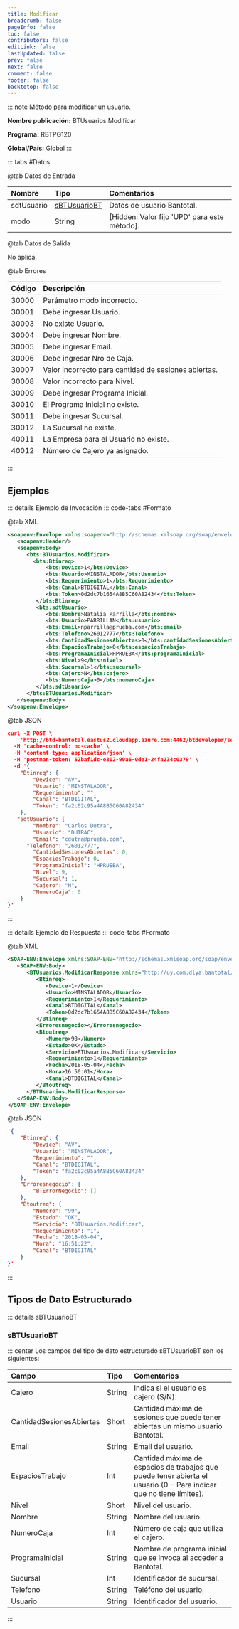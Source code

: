 ```yaml
---
title: Modificar 
breadcrumb: false
pageInfo: false
toc: false
contributors: false
editLink: false
lastUpdated: false
prev: false
next: false
comment: false
footer: false
backtotop: false
---
```


<!-- ABRE DATOS DEL MÉTODO -->
::: note Método para modificar un usuario.

**Nombre publicación:** BTUsuarios.Modificar

**Programa:** RBTPG120

**Global/País:** Global
:::
<!-- CIERRA DATOS DEL MÉTODO -->

<!-- ABRE TABLA DE DATOS -->
::: tabs #Datos 

@tab Datos de Entrada

Nombre | Tipo | Comentarios
:--------- | :--------- | :---------
sdtUsuario | [sBTUsuarioBT](#sbtusuariobt) | Datos de usuario Bantotal.
modo | String | [Hidden: Valor fijo 'UPD' para este método].

@tab Datos de Salida

No aplica.

@tab Errores

Código | Descripción
:--------- | :-----------
30000 | Parámetro modo incorrecto.
30001 | Debe ingresar Usuario.
30003 | No existe Usuario.
30004 | Debe ingresar Nombre.
30005 | Debe ingresar Email.
30006 | Debe ingresar Nro de Caja.
30007 | Valor incorrecto para cantidad de sesiones abiertas.
30008 | Valor incorrecto para Nivel.
30009 | Debe ingresar Programa Inicial.
30010 | El Programa Inicial no existe.
30011 | Debe ingresar Sucursal.
30012 | La Sucursal no existe.
40011 | La Empresa para el Usuario no existe.
40012 | Número de Cajero ya asignado.
::: 
<!-- CIERRA TABLA DE DATOS -->

## **Ejemplos**

<!-- ABRE EJEMPLO DE INVOCACIÓN -->
::: details Ejemplo de Invocación 
::: code-tabs #Formato

@tab XML
```xml
<soapenv:Envelope xmlns:soapenv="http://schemas.xmlsoap.org/soap/envelope/" xmlns:bts="http://uy.com.dlya.bantotal/BTSOA/">
   <soapenv:Header/>
   <soapenv:Body>
      <bts:BTUsuarios.Modificar>
		<bts:Btinreq>
            <bts:Device>1</bts:Device>
            <bts:Usuario>MINSTALADOR</bts:Usuario>
            <bts:Requerimiento>1</bts:Requerimiento>
            <bts:Canal>BTDIGITAL</bts:Canal>
            <bts:Token>0d2dc7b1654A8B5C60A82434</bts:Token>
         </bts:Btinreq>
         <bts:sdtUsuario>
            <bts:Nombre>Natalia Parrilla</bts:nombre>
            <bts:Usuario>PARRILLAN</bts:usuario>
            <bts:Email>nparrilla@prueba.com</bts:email>
            <bts:Telefono>26012777</bts:Telefono>
            <bts:CantidadSesionesAbiertas>0</bts:cantidadSesionesAbiertas>
            <bts:EspaciosTrabajo>0</bts:espaciosTrabajo>
            <bts:ProgramaInicial>HPRUEBA</bts:programaInicial>
            <bts:Nivel>9</bts:nivel>
            <bts:Sucursal>1</bts:sucursal>
            <bts:Cajero>N</bts:cajero>
            <bts:NumeroCaja>0</bts:numeroCaja>
         </bts:sdtUsuario>
      </bts:BTUsuarios.Modificar>
   </soapenv:Body>
</soapenv:Envelope>
```

@tab JSON
```json
curl -X POST \
	'http://btd-bantotal.eastus2.cloudapp.azure.com:4462/btdeveloper/servlet/com.dlya.bantotal.odwsbt_BTUsuarios?Modificar' \
  -H 'cache-control: no-cache' \
  -H 'content-type: application/json' \
  -H 'postman-token: 52baf1dc-e302-90a6-0de1-24fa234c0379' \
  -d '{
	"Btinreq": {
		"Device": "AV",
		"Usuario": "MINSTALADOR",
		"Requerimiento": "",
		"Canal": "BTDIGITAL",
		"Token": "fa2c02c95a4A8B5C60A82434"
	},
   "sdtUsuario": {
		"Nombre": "Carlos Dutra",
		"Usuario": "DUTRAC",
		"Email": "cdutra@prueba.com",
      "Telefono": "26012777",
		"CantidadSesionesAbiertas": 0,
		"EspaciosTrabajo": 0,
		"ProgramaInicial": "HPRUEBA",
		"Nivel": 9,
		"Sucursal": 1,
		"Cajero": "N",
		"NumeroCaja": 0
	}
}'
```
:::
<!-- CIERRA EJEMPLO DE INVOCACIÓN -->

<!-- ABRE EJEMPLO DE RESPUESTA -->
::: details Ejemplo de Respuesta 
::: code-tabs #Formato

@tab XML
```xml
<SOAP-ENV:Envelope xmlns:SOAP-ENV="http://schemas.xmlsoap.org/soap/envelope/" xmlns:xsd="http://www.w3.org/2001/XMLSchema" xmlns:SOAP-ENC="http://schemas.xmlsoap.org/soap/encoding/" xmlns:xsi="http://www.w3.org/2001/XMLSchema-instance">
   <SOAP-ENV:Body>
      <BTUsuarios.ModificarResponse xmlns="http://uy.com.dlya.bantotal/BTSOA/">
         <Btinreq>
            <Device>1</Device>
            <Usuario>MINSTALADOR</Usuario>
            <Requerimiento>1</Requerimiento>
            <Canal>BTDIGITAL</Canal>
            <Token>0d2dc7b1654A8B5C60A82434</Token>
         </Btinreq>
         <Erroresnegocio></Erroresnegocio>
         <Btoutreq>
            <Numero>98</Numero>
            <Estado>OK</Estado>
            <Servicio>BTUsuarios.Modificar</Servicio>
            <Requerimiento>1</Requerimiento>
            <Fecha>2018-05-04</Fecha>
            <Hora>16:50:01</Hora>
            <Canal>BTDIGITAL</Canal>
         </Btoutreq>
      </BTUsuarios.ModificarResponse>
   </SOAP-ENV:Body>
</SOAP-ENV:Envelope>
```

@tab JSON
```json
'{
	"Btinreq": {
		"Device": "AV",
		"Usuario": "MINSTALADOR",
		"Requerimiento": "",
		"Canal": "BTDIGITAL",
		"Token": "fa2c02c95a4A8B5C60A82434"
	},
    "Erroresnegocio": {
        "BTErrorNegocio": []
    },
    "Btoutreq": {
        "Numero": "99",
        "Estado": "OK",
        "Servicio": "BTUsuarios.Modificar",
        "Requerimiento": "1",
        "Fecha": "2018-05-04",
        "Hora": "16:51:22",
        "Canal": "BTDIGITAL"
    }
}'
```
::: 
<!-- CIERRA EJEMPLO DE RESPUESTA -->

## **Tipos de Dato Estructurado**

<!-- ABRE SDT --> 
::: details sBTUsuarioBT  

### sBTUsuarioBT

::: center 
Los campos del tipo de dato estructurado sBTUsuarioBT son los siguientes: 

Campo | Tipo | Comentarios 
:--------- | :----------- | :----------- 
Cajero | String | Indica si el usuario es cajero (S/N). 
CantidadSesionesAbiertas | Short | Cantidad máxima de sesiones que puede tener abiertas un mismo usuario Bantotal. 
Email | String | Email del usuario. 
EspaciosTrabajo | Int | Cantidad máxima de espacios de trabajos que puede tener abierta el usuario (0 - Para indicar que no tiene límites). 
Nivel | Short | Nivel del usuario. 
Nombre | String | Nombre del usuario. 
NumeroCaja | Int | Número de caja que utiliza el cajero. 
ProgramaInicial | String | Nombre de programa inicial que se invoca al acceder a Bantotal. 
Sucursal | Int | Identificador de sucursal. 
Telefono | String | Teléfono del usuario.  
Usuario | String | Identificador del usuario. 
:::
<!-- CIERRA SDT -->